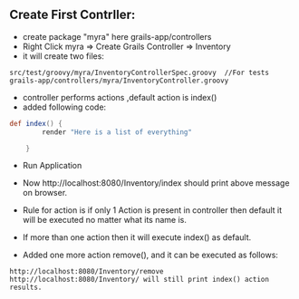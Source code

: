 
## Create First Contrller: 

- create package "myra" here grails-app/controllers
- Right Click myra => Create Grails Controller => Inventory
- it will create two files: 
```text
src/test/groovy/myra/InventoryControllerSpec.groovy  //For tests
grails-app/controllers/myra/InventoryController.groovy
```

- controller performs actions ,default action is index()
- added following code: 

```groovy
def index() {
        render "Here is a list of everything"

    }
```
- Run Application
  
- Now http://localhost:8080/Inventory/index should print above message on browser. 

- Rule for action is if only 1 Action is present in controller then default it will be executed no matter what its name is. 
- If more than one action then it will execute index() as default. 

- Added one more action remove(), and it can be executed as follows: 
```text
http://localhost:8080/Inventory/remove
http://localhost:8080/Inventory/ will still print index() action results. 
```
